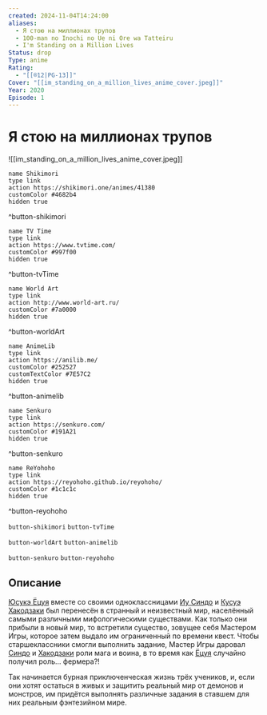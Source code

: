 ```yaml
---
created: 2024-11-04T14:24:00
aliases:
  - Я стою на миллионах трупов
  - 100-man no Inochi no Ue ni Ore wa Tatteiru
  - I'm Standing on a Million Lives
Status: drop
Type: anime
Rating:
  - "[[®️12|PG-13]]"
Cover: "[[im_standing_on_a_million_lives_anime_cover.jpeg]]"
Year: 2020
Episode: 1
---
```


# Я стою на миллионах трупов

![[im_standing_on_a_million_lives_anime_cover.jpeg]]

```button
name Shikimori
type link
action https://shikimori.one/animes/41380
customColor #4682b4
hidden true
```
^button-shikimori

```button
name TV Time
type link
action https://www.tvtime.com/
customColor #997f00
hidden true
```
^button-tvTime

```button
name World Art
type link
action http://www.world-art.ru/
customColor #7a0000
hidden true
```
^button-worldArt

```button
name AnimeLib
type link
action https://anilib.me/
customColor #252527
customTextColor #7E57C2
hidden true
```
^button-animelib

```button
name Senkuro
type link
action https://senkuro.com/
customColor #191A21
hidden true
```
^button-senkuro

```button
name ReYohoho
type link
action https://reyohoho.github.io/reyohoho/
customColor #1c1c1c
hidden true
```
^button-reyohoho

`button-shikimori` `button-tvTime`

`button-worldArt` `button-animelib`

`button-senkuro` `button-reyohoho`

## Описание

[Юсукэ Ёцуя](https://shikimori.one/characters/179019-yuusuke-yotsuya) вместе со своими одноклассницами [Иу Синдо](https://shikimori.one/characters/179020-iu-shindou) и [Кусуэ Хакодзаки](https://shikimori.one/characters/179021-kusue-hakozaki) был перенесён в странный и неизвестный мир, населённый самыми различными мифологическими существами. Как только они прибыли в новый мир, то встретили существо, зовущее себя Мастером Игры, которое затем выдало им ограниченный по времени квест. Чтобы старшеклассники смогли выполнить задание, Мастер Игры даровал [Синдо](https://shikimori.one/characters/179020-iu-shindou) и [Хакодзаки](https://shikimori.one/characters/179021-kusue-hakozaki) роли мага и воина, в то время как [Ёцуя](https://shikimori.one/characters/179019-yuusuke-yotsuya) случайно получил роль... фермера?!

Так начинается бурная приключенческая жизнь трёх учеников, и, если они хотят остаться в живых и защитить реальный мир от демонов и монстров, им придётся выполнять различные задания в ставшем для них реальным фэнтезийном мире.

